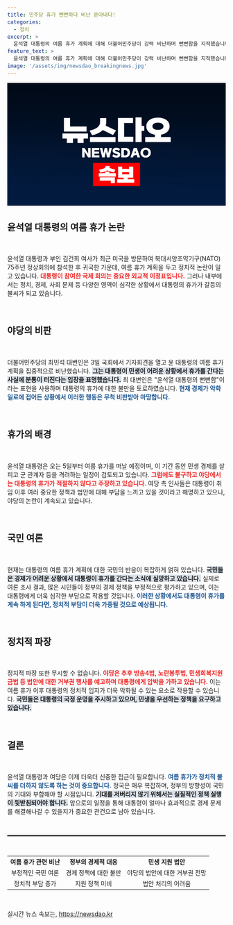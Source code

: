 ```yaml
---
title: 민주당 휴가 뻔뻔하다 비난 쏟아내다!
categories:
  - 정치
excerpt: >
  윤석열 대통령의 여름 휴가 계획에 대해 더불어민주당이 강력 비난하며 뻔뻔함을 지적했습니다. 최민석 대변인은 경제 위기 속 대통령의 휴가가 국민에게 무관심으로 비춰진다고 비판했습니다.
feature_text: >
  윤석열 대통령의 여름 휴가 계획에 대해 더불어민주당이 강력 비난하며 뻔뻔함을 지적했습니다. 최민석 대변인은 경제 위기 속 대통령의 휴가가 국민에게 무관심으로 비춰진다고 비판했습니다.
image: '/assets/img/newsdao_breakingnews.jpg'
---
```


<p><img src="/assets/img/newsdao_breakingnews.jpg" alt="flaretime 속보" /></p>

<h2 data-ke-size="size26">윤석열 대통령의 여름 휴가 논란</h2>

<p data-ke-size="size16">&nbsp;</p>

<p>윤석열 대통령과 부인 김건희 여사가 최근 미국을 방문하여 북대서양조약기구(NATO) 75주년 정상회의에 참석한 후 귀국한 가운데, 여름 휴가 계획을 두고 정치적 논란이 일고 있습니다. <b><span style="color: #ee2323;">대통령이 참여한 국제 회의는 중요한 외교적 이정표입니다.</span></b> 그러나 내부에서는 정치, 경제, 사회 문제 등 다양한 영역이 심각한 상황에서 대통령의 휴가가 갈등의 불씨가 되고 있습니다.</p>

<p data-ke-size="size16">&nbsp;</p>

<h2 data-ke-size="size26">야당의 비판</h2>

<p data-ke-size="size16">&nbsp;</p>

<p>더불어민주당의 최민석 대변인은 3일 국회에서 기자회견을 열고 윤 대통령의 여름 휴가 계획을 집중적으로 비난했습니다. <b><span style="background-color: #21538527;">그는 대통령이 민생이 어려운 상황에서 휴가를 간다는 사실에 분통이 터진다는 입장을 표명했습니다.</span></b> 최 대변인은 "윤석열 대통령의 뻔뻔함"이라는 표현을 사용하며 대통령의 휴가에 대한 불만을 토로하였습니다. <b><span style="color: #1a5490;">현재 경제가 악화일로에 접어든 상황에서 이러한 행동은 무척 비판받아 마땅합니다.</span></b></p>

<p data-ke-size="size16">&nbsp;</p>

<h2 data-ke-size="size26">휴가의 배경</h2>

<p data-ke-size="size16">&nbsp;</p>

<p>윤석열 대통령은 오는 5일부터 여름 휴가를 떠날 예정이며, 이 기간 동안 민생 경제를 살피고 군 관계자 등을 격려하는 일정이 검토되고 있습니다. <b><span style="color: #ee2323;">그럼에도 불구하고 야당에서는 대통령의 휴가가 적절하지 않다고 주장하고 있습니다.</span></b> 여당 측 인사들은 대통령이 취임 이후 여러 중요한 정책과 법안에 대해 부담을 느끼고 있을 것이라고 해명하고 있으나, 야당의 논란이 계속되고 있습니다.</p>

<p data-ke-size="size16">&nbsp;</p>

<h2 data-ke-size="size26">국민 여론</h2>

<p data-ke-size="size16">&nbsp;</p>

<p>현재는 대통령의 여름 휴가 계획에 대한 국민의 반응이 복잡하게 얽혀 있습니다. <b><span style="background-color: #21538527;">국민들은 경제가 어려운 상황에서 대통령이 휴가를 간다는 소식에 실망하고 있습니다.</span></b> 실제로 여론 조사 결과, 많은 시민들이 정부의 경제 정책을 부정적으로 평가하고 있으며, 이는 대통령에게 더욱 심각한 부담으로 작용할 것입니다. <b><span style="color: #1a5490;">이러한 상황에서도 대통령이 휴가를 계속 하게 된다면, 정치적 부담이 더욱 가중될 것으로 예상됩니다.</span></b></p>

<p data-ke-size="size16">&nbsp;</p>

<h2 data-ke-size="size26">정치적 파장</h2>

<p data-ke-size="size16">&nbsp;</p>

<p>정치적 파장 또한 무시할 수 없습니다. <b><span style="color: #ee2323;">야당은 추후 방송4법, 노란봉투법, 민생회복지원금법 등 법안에 대한 거부권 행사를 예고하며 대통령에게 압박을 가하고 있습니다.</span></b> 이는 여름 휴가 이후 대통령의 정치적 입지가 더욱 악화될 수 있는 요소로 작용할 수 있습니다. <b><span style="background-color: #21538527;">국민들은 대통령의 국정 운영을 주시하고 있으며, 민생을 우선하는 정책을 요구하고 있습니다.</span></b></p>

<p data-ke-size="size16">&nbsp;</p>

<h2 data-ke-size="size26">결론</h2>

<p data-ke-size="size16">&nbsp;</p>

<p>윤석열 대통령과 여당은 이제 더욱더 신중한 접근이 필요합니다. <b><span style="color: #1a5490;">여름 휴가가 정치적 불씨를 더하지 않도록 하는 것이 중요합니다.</span></b> 정국은 매우 복잡하며, 정부의 방향성이 국민의 기대와 부합해야 할 시점입니다. <b><span style="background-color: #21538527;">기대를 저버리지 않기 위해서는 실질적인 정책 실행이 뒷받침되어야 합니다.</span></b> 앞으로의 일정을 통해 대통령이 얼마나 효과적으로 경제 문제를 해결해나갈 수 있을지가 중요한 관건으로 남아 있습니다.</p>

<p data-ke-size="size16">&nbsp;</p>

<hr style="height:3px; border:none; color:#333; background-color:#333;" />

<p data-ke-size="size16">&nbsp;</p>

<table style="width: 100%; border-collapse: collapse;">
<tr>
<td style="text-align: center; height: 17px;"><b>여름 휴가 관련 비난</b></td>
<td style="text-align: center; height: 17px;"><b>정부의 경제적 대응</b></td>
<td style="text-align: center; height: 17px;"><b>민생 지원 법안</b></td>
</tr>
<tr>
<td style="text-align: center; height: 17px;">부정적인 국민 여론</td>
<td style="text-align: center; height: 17px;">경제 정책에 대한 불만</td>
<td style="text-align: center; height: 17px;">야당의 법안에 대한 거부권 전망</td>
</tr>
<tr>
<td style="text-align: center; height: 17px;">정치적 부담 증가</td>
<td style="text-align: center; height: 17px;">지원 정책 미비</td>
<td style="text-align: center; height: 17px;">법안 처리의 어려움</td>
</tr>
</table>

<p data-ke-size="size16">&nbsp;</p>
실시간 뉴스 속보는, <a href="https://newsdao.kr" rel="dofollow">https://newsdao.kr</a>


